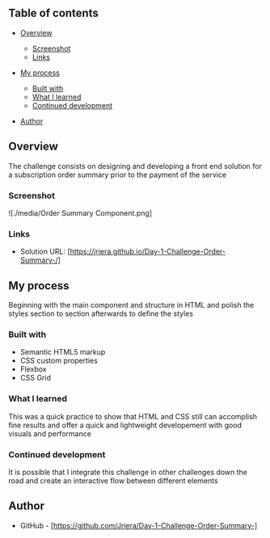 

## Table of contents

- [Overview](#overview)
  - [Screenshot](#screenshot)
  - [Links](#links)
- [My process](#my-process)
  - [Built with](#built-with)
  - [What I learned](#what-i-learned)
  - [Continued development](#continued-development)
  
- [Author](#author)




## Overview
The challenge consists on designing and developing a front end solution for a subscription order summary prior to the payment of the service


### Screenshot

![./media/Order Summary Component.png]


### Links

- Solution URL: [https://jriera.github.io/Day-1-Challenge-Order-Summary-/]


## My process
Beginning with the main component and structure in HTML and polish the styles section to section afterwards to define the styles

### Built with

- Semantic HTML5 markup
- CSS custom properties
- Flexbox
- CSS Grid


### What I learned

This was a quick practice to show that HTML and CSS still can accomplish fine results and offer a quick and lightweight developement with good visuals and performance



### Continued development

It is possible that I integrate this challenge in other challenges down the road and create an interactive flow between different elements





## Author


- GitHub - [https://github.com/Jriera/Day-1-Challenge-Order-Summary-] 




